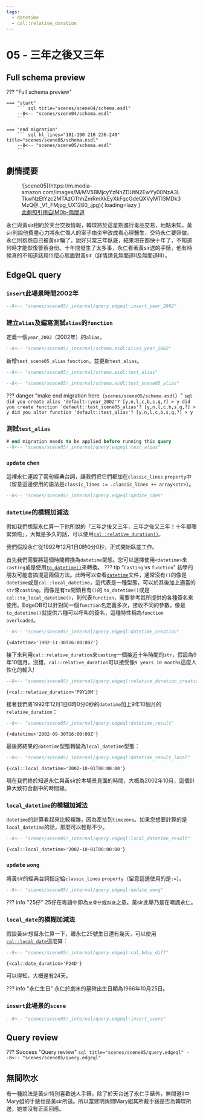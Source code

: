 ```yaml
---
tags:
  - datetime 
  - cal::relative_duration
---
```

# 05 - 三年之後又三年

## Full schema preview
??? "Full schema preview"

    === "start"
        ``` sql title="scenes/scene04/schema.esdl"
        --8<-- "scenes/scene04/schema.esdl"
        ```

    === "end migration" 
        ``` sql hl_lines="181-190 210 236-240" title="scenes/scene05/schema.esdl"
        --8<-- "scenes/scene05/schema.esdl"
        ```

## 劇情提要
<figure markdown>
![scene05](https://m.media-amazon.com/images/M/MV5BMjcyYzNhZDUtN2EwYy00NzA3LTkwNzEtYzc2MTAzOThhZmRmXkEyXkFqcGdeQXVyMTI3MDk3MzQ@._V1_FMjpg_UX1280_.jpg){ loading=lazy }
  <figcaption><a href="https://www.imdb.com/title/tt0338564/mediaindex">此劇照引用自IMDb-無間道</a></figcaption>
</figure>

永仁與黃sir相約於天台交換情報，韓琛將於這星期進行毒品交易，地點未知。黃sir則說他費盡心力將永仁傷人的案子由坐牢改成看心理醫生，交待永仁要照做。永仁則抱怨自己被黃sir騙了，說好只當三年臥底，結果現在都快十年了，不知道何時才能恢復警察身份。十年間發生了太多事，永仁看著黃sir送的手錶，他有時候真的不知道該用什麼心態面對黃sir（詳情請見無間道Ⅱ及無間道Ⅲ）。

## EdgeQL query

### `insert`此場景時間2002年
``` sql title="scenes/scene05/query.edgeql"
--8<-- "scenes/scene05/_internal/query.edgeql:insert_year_2002"
```

### 建立`alias`及編寫測試`alias`的`function` 
定義一個`year_2002`（2002年）的`alias`。
``` sql title="scenes/scene05/schema.esdl"
--8<-- "scenes/scene05/_internal/schema.esdl:alias_year_2002"
```
新增`test_scene05_alias` `function`，並更新`test_alias`。
``` sql title="scenes/scene05/schema.esdl"
--8<-- "scenes/scene05/_internal/schema.esdl:test_alias"

--8<-- "scenes/scene05/_internal/schema.esdl:test_scene05_alias"
```
??? danger "make end migration here（`scenes/scene05/schema.esdl`）"
    ``` sql
    did you create alias 'default::year_2002'? [y,n,l,c,b,s,q,?]
    > y
    did you create function 'default::test_scene05_alias'? [y,n,l,c,b,s,q,?]
    > y
    did you alter function 'default::test_alias'? [y,n,l,c,b,s,q,?]
    > y 
    ```

### 測試`test_alias`
``` sql title="scenes/scene05/query.edgeql"
# end migration needs to be applied before running this query
--8<-- "scenes/scene05/_internal/query.edgeql:test_alias"
```

### `update` `chen`
這裡永仁連說了兩句經典台詞，讓我們把它們都加在`classic_lines` `property`中（留意這邊使用的語法是`classic_lines := .classic_lines ++ array<str>`）。
``` sql title="scenes/scene05/query.edgeql"
--8<-- "scenes/scene05/_internal/query.edgeql:update_chen"
```

### `datetime`的模糊加減法
假如我們想幫永仁算一下他所說的「三年之後又三年，三年之後又三年！十年都嚟緊頭啦」，大概是多久的話，可以使用[`cal::relative_duration()`](https://www.edgedb.com/docs/stdlib/datetime#type::cal::relative_duration)。

我們假設永仁從1992年12月1日0時0分0秒，正式開始臥底工作。

首先我們需要將這個時間轉換為`datetime`型態。您可以選擇使用`<datetime>`來`casting`或是使用[`to_datetime()`](https://www.edgedb.com/docs/stdlib/datetime#function::std::to_datetime)來轉換。
??? tip "`Casting` vs `function`"
    初學的朋友可能會搞混這兩個方法。此時可以查看[`datetime`](https://www.edgedb.com/docs/stdlib/datetime)文件，通常沒有`()`的像是`datetime`或是`cal::local_datetime`，這代表是一種型態，可以於其後加上適當的`str`來`casting`。而像是有`to`開頭且有`()`的
    `to_datetime()`或是`cal::to_local_datetime()`，則代表`function`，需要參考其所提供的各種簽名來使用。EdgeDB可以針對同一個`function`名定義多次，接收不同的參數，像是`to_datetime()`就提供六種可以呼叫的簽名，這種特性稱為`function overloaded`。

``` sql title="scenes/scene05/query.edgeql"
--8<-- "scenes/scene05/_internal/query.edgeql:datetime_creation"
```
```
{<datetime>'1992-11-30T16:00:00Z'}
```

接下來利用`cal::relative_duration`來`casting`一個接近十年時間的`str`，假設為9年10個月。沒錯，`cal::relative_duration`可以接受像`9 years 10 months`這麼人性化的輸入!
``` sql title="scenes/scene05/query.edgeql"
--8<-- "scenes/scene05/_internal/query.edgeql:relative_duration_creation"
```
```
{<cal::relative_duration>'P9Y10M'}
```
接著我們將1992年12月1日0時0分0秒的`datetime`加上9年10個月的`relative_duration`：
``` sql title="scenes/scene05/query.edgeql"
--8<-- "scenes/scene05/_internal/query.edgeql:datetime_result"
```
```
{<datetime>'2002-09-30T16:00:00Z'}
```
最後將結果的`datetime`型態轉變為`local_datetime`型態：
``` sql title="scenes/scene05/query.edgeql"
--8<-- "scenes/scene05/_internal/query.edgeql:datetime_result_local"
```
```
{<cal::local_datetime>'2002-10-01T00:00:00'}
```
現在我們終於知道永仁與黃sir於本場景見面的時間，大概為2002年10月，這個計算大致符合劇中的時間線。

### `local_datetime`的模糊加減法
`datetime`的計算看起來比較複雜，因為牽扯到`timezone`。如果您想要計算的是`local_datetime`的話，那麼可以輕鬆不少。
``` sql title="scenes/scene05/query.edgeql"
--8<-- "scenes/scene05/_internal/query.edgeql:local_datetime_result"
```
```
{<cal::local_datetime>'2002-10-01T00:00:00'}
```

### `update` `wong`
將黃sir的經典台詞指定給`classic_lines` `property`（留意這邊使用的是`:=`）。
``` sql title="scenes/scene05/query.edgeql"
--8<-- "scenes/scene05/_internal/query.edgeql:update_wong"
```
??? info "25仔"
    25仔在粵語中即為`反骨仔`或`臥底`之意。黃sir此舉乃是在嘲諷永仁。

### `local_date`的模糊加減法
假設黃sir想幫永仁算一下，離永仁25號生日還有幾天，可以使用[`cal::local_date`](https://www.edgedb.com/docs/stdlib/datetime#type::cal::local_date)這麼算：
``` sql title="scenes/scene05/query.edgeql"
--8<-- "scenes/scene05/_internal/query.edgeql:cal_bday_diff"
```
```
{<cal::date_duration>'P24D'}
```
可以得知，大概還有24天。

??? info "永仁生日"
    永仁於劇末的墓碑出生日期為1966年10月25日。


### `insert`此場景的`scene`
``` sql title="scenes/scene05/query.edgeql"
--8<-- "scenes/scene05/_internal/query.edgeql:insert_scene"
```

## Query review
??? Success "Query review"
    ``` sql title="scenes/scene05/query.edgeql"
    --8<-- "scenes/scene05/query.edgeql"
    ```

## 無間吹水
有一種說法是黃sir特別喜歡送人手錶。除了於天台送了永仁手錶外，無間道Ⅱ中Mary姐的手錶也是黃sir所送。所以當建明詢問Mary姐其所戴手錶是否為韓琛所送，她並沒有正面回應。